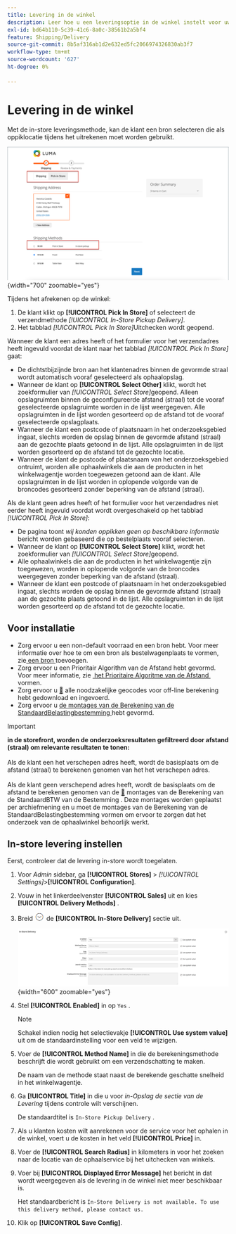 ```yaml
---
title: Levering in de winkel
description: Leer hoe u een leveringsoptie in de winkel instelt voor uw winkel.
exl-id: bd64b110-5c39-41c6-8a0c-38561b2a5bf4
feature: Shipping/Delivery
source-git-commit: 8b5af316ab1d2e632ed5fc2066974326830ab3f7
workflow-type: tm+mt
source-wordcount: '627'
ht-degree: 0%

---
```


# Levering in de winkel

Met de in-store leveringsmethode, kan de klant een bron selecteren die als oppiklocatie tijdens het uitrekenen moet worden gebruikt.

![&#x200B; In-store Methode van de Levering bij Controle &#x200B;](./assets/luma-in-store-example.png){width="700" zoomable="yes"}

Tijdens het afrekenen op de winkel:

1. De klant klikt op **[!UICONTROL Pick In Store]** of selecteert de verzendmethode _[!UICONTROL In-Store Pickup Delivery]_.
1. Het tabblad _[!UICONTROL Pick In Store]_&#x200B;Uitchecken wordt geopend.

Wanneer de klant een adres heeft of het formulier voor het verzendadres heeft ingevuld voordat de klant naar het tabblad _[!UICONTROL Pick In Store]_&#x200B;gaat:

- De dichtstbijzijnde bron aan het klantenadres binnen de gevormde straal wordt automatisch vooraf geselecteerd als ophaalopslag.
- Wanneer de klant op **[!UICONTROL Select Other]** klikt, wordt het zoekformulier van _[!UICONTROL Select Store]_&#x200B;geopend. Alleen opslagruimten binnen de geconfigureerde afstand (straal) tot de vooraf geselecteerde opslagruimte worden in de lijst weergegeven. Alle opslagruimten in de lijst worden gesorteerd op de afstand tot de vooraf geselecteerde opslagplaats.
- Wanneer de klant een postcode of plaatsnaam in het onderzoeksgebied ingaat, slechts worden de opslag binnen de gevormde afstand (straal) aan de gezochte plaats getoond in de lijst. Alle opslagruimten in de lijst worden gesorteerd op de afstand tot de gezochte locatie.
- Wanneer de klant de postcode of plaatsnaam van het onderzoeksgebied ontruimt, worden alle ophaalwinkels die aan de producten in het winkelwagentje worden toegewezen getoond aan de klant. Alle opslagruimten in de lijst worden in oplopende volgorde van de broncodes gesorteerd zonder beperking van de afstand (straal).

Als de klant geen adres heeft of het formulier voor het verzendadres niet eerder heeft ingevuld voordat wordt overgeschakeld op het tabblad _[!UICONTROL Pick In Store]_:

- De pagina toont _wij konden oppikken geen op beschikbare informatie_ bericht worden gebaseerd die op bestelplaats vooraf selecteren.
- Wanneer de klant op **[!UICONTROL Select Store]** klikt, wordt het zoekformulier van _[!UICONTROL Select Store]_&#x200B;geopend.
- Alle ophaalwinkels die aan de producten in het winkelwagentje zijn toegewezen, worden in oplopende volgorde van de broncodes weergegeven zonder beperking van de afstand (straal).
- Wanneer de klant een postcode of plaatsnaam in het onderzoeksgebied ingaat, slechts worden de opslag binnen de gevormde afstand (straal) aan de gezochte plaats getoond in de lijst. Alle opslagruimten in de lijst worden gesorteerd op de afstand tot de gezochte locatie.

## Voor installatie

- Zorg ervoor u een non-default voorraad en een bron hebt. Voor meer informatie over hoe te om een bron als bestelwagenplaats te vormen, zie [&#x200B; een bron &#x200B;](../inventory-management/sources-add.md) toevoegen.
- Zorg ervoor u een Prioritair Algorithm van de Afstand hebt gevormd. Voor meer informatie, zie [&#x200B; het Prioritaire Algoritme van de Afstand &#x200B;](../inventory-management/distance-priority-algorithm.md) vormen.
- Zorg ervoor u [&#128279;](../inventory-management/cli.md#import-geocodes) alle noodzakelijke geocodes voor off-line berekening hebt gedownload en ingevoerd.
- Zorg ervoor u [&#x200B; de montages van de Berekening van de StandaardBelastingbestemming &#x200B;](../configuration-reference/sales/tax.md#default-tax-destination-calculation) hebt gevormd.

>[!IMPORTANT]
>
>**in de storefront, worden de onderzoeksresultaten gefiltreerd door afstand (straal) om relevante resultaten te tonen:**<br><br>
>Als de klant een het verschepen adres heeft, wordt de basisplaats om de afstand (straal) te berekenen genomen van het het verschepen adres.<br><br>
>Als de klant geen verschepend adres heeft, wordt de basisplaats om de afstand te berekenen genomen van de [&#128279;](../configuration-reference/sales/tax.md#default-tax-destination-calculation) montages van de Berekening van de StandaardBTW van de Bestemming . Deze montages worden geplaatst per archiefmening en u moet de montages van de Berekening van de StandaardBelastingbestemming vormen om ervoor te zorgen dat het onderzoek van de ophaalwinkel behoorlijk werkt.

## In-store levering instellen

Eerst, controleer dat de levering in-store wordt toegelaten.

1. Voor _Admin_ sidebar, ga **[!UICONTROL Stores]** > _[!UICONTROL Settings]_>**[!UICONTROL Configuration]**.

1. Vouw in het linkerdeelvenster **[!UICONTROL Sales]** uit en kies **[!UICONTROL Delivery Methods]** .

1. Breid ![&#x200B; selecteur van de Uitbreiding &#x200B;](../assets/icon-display-expand.png) de **[!UICONTROL In-Store Delivery]** sectie uit.

   ![&#x200B; In-store Levering &#x200B;](../configuration-reference/sales/assets/delivery-methods-in-store-delivery.png){width="600" zoomable="yes"}

1. Stel **[!UICONTROL Enabled]** in op `Yes` .

   >[!NOTE]
   >
   >Schakel indien nodig het selectievakje **[!UICONTROL Use system value]** uit om de standaardinstelling voor een veld te wijzigen.

1. Voer de **[!UICONTROL Method Name]** in die de berekeningsmethode beschrijft die wordt gebruikt om een verzendschatting te maken.

   De naam van de methode staat naast de berekende geschatte snelheid in het winkelwagentje.

1. Ga **[!UICONTROL Title]** in die u voor _in-Opslag de sectie van de Levering_ tijdens controle wilt verschijnen.

   De standaardtitel is `In-Store Pickup Delivery` .

1. Als u klanten kosten wilt aanrekenen voor de service voor het ophalen in de winkel, voert u de kosten in het veld **[!UICONTROL Price]** in.

1. Voer de **[!UICONTROL Search Radius]** in kilometers in voor het zoeken naar de locatie van de ophaalservice bij het uitchecken van winkels.

1. Voer bij **[!UICONTROL Displayed Error Message]** het bericht in dat wordt weergegeven als de levering in de winkel niet meer beschikbaar is.

   Het standaardbericht is `In-Store Delivery is not available. To use this delivery method, please contact us.`

1. Klik op **[!UICONTROL Save Config]**.
